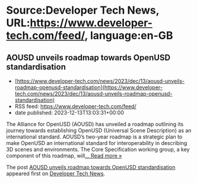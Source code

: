 # Source:Developer Tech News, URL:https://www.developer-tech.com/feed/, language:en-GB

## AOUSD unveils roadmap towards OpenUSD standardisation
 - [https://www.developer-tech.com/news/2023/dec/13/aousd-unveils-roadmap-openusd-standardisation](https://www.developer-tech.com/news/2023/dec/13/aousd-unveils-roadmap-openusd-standardisation)
 - RSS feed: https://www.developer-tech.com/feed/
 - date published: 2023-12-13T13:03:31+00:00

<p>The Alliance for OpenUSD (AOUSD) has unveiled a roadmap outlining its journey towards establishing OpenUSD (Universal Scene Description) as an international standard. AOUSD&#8217;s two-year roadmap is a strategic plan to make OpenUSD an international standard for interoperability in describing 3D scenes and environments. The Core Specification working group, a key component of this roadmap, will<a class="excerpt-read-more" href="https://www.developer-tech.com/news/2023/dec/13/aousd-unveils-roadmap-openusd-standardisation/" title="ReadAOUSD unveils roadmap towards OpenUSD standardisation">... Read more &#187;</a></p>
<p>The post <a href="https://www.developer-tech.com/news/2023/dec/13/aousd-unveils-roadmap-openusd-standardisation/">AOUSD unveils roadmap towards OpenUSD standardisation</a> appeared first on <a href="https://www.developer-tech.com">Developer Tech News</a>.</p>

